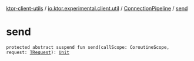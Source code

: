[ktor-client-utils](../../index.md) / [io.ktor.experimental.client.util](../index.md) / [ConnectionPipeline](index.md) / [send](./send.md)

# send

`protected abstract suspend fun send(callScope: CoroutineScope, request: `[`TRequest`](index.md#TRequest)`): `[`Unit`](https://kotlinlang.org/api/latest/jvm/stdlib/kotlin/-unit/index.html)